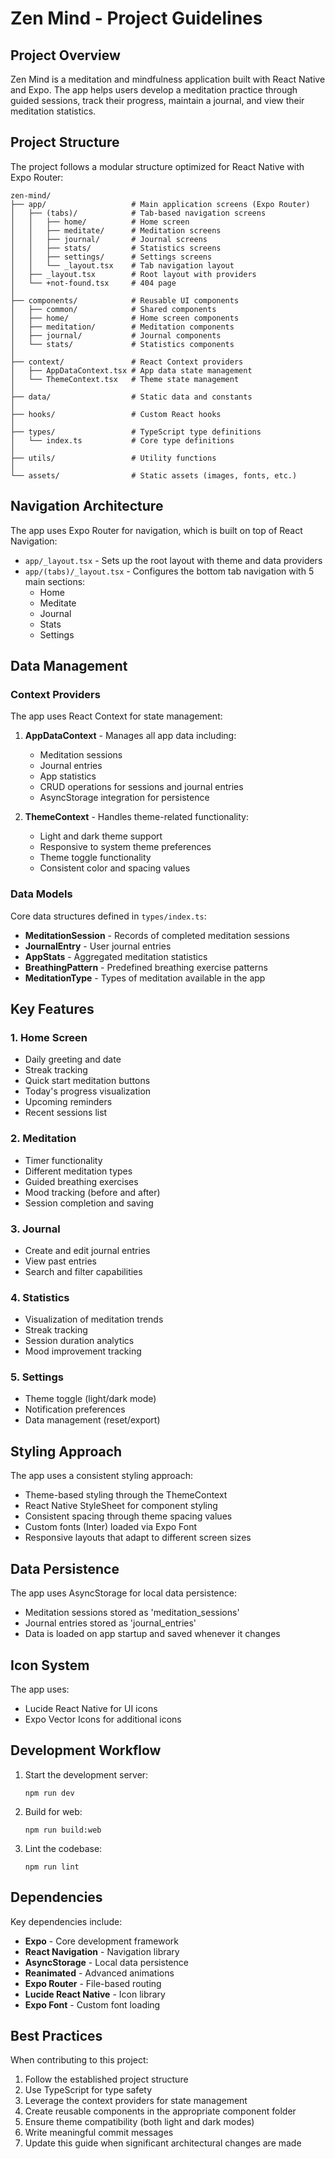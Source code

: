 # Zen Mind - Project Guidelines

## Project Overview

Zen Mind is a meditation and mindfulness application built with React Native and Expo. The app helps users develop a meditation practice through guided sessions, track their progress, maintain a journal, and view their meditation statistics.

## Project Structure

The project follows a modular structure optimized for React Native with Expo Router:

```
zen-mind/
├── app/                   # Main application screens (Expo Router)
│   ├── (tabs)/            # Tab-based navigation screens
│   │   ├── home/          # Home screen
│   │   ├── meditate/      # Meditation screens
│   │   ├── journal/       # Journal screens
│   │   ├── stats/         # Statistics screens
│   │   ├── settings/      # Settings screens
│   │   └── _layout.tsx    # Tab navigation layout
│   ├── _layout.tsx        # Root layout with providers
│   └── +not-found.tsx     # 404 page
│
├── components/            # Reusable UI components
│   ├── common/            # Shared components
│   ├── home/              # Home screen components
│   ├── meditation/        # Meditation components
│   ├── journal/           # Journal components
│   └── stats/             # Statistics components
│
├── context/               # React Context providers
│   ├── AppDataContext.tsx # App data state management
│   └── ThemeContext.tsx   # Theme state management
│
├── data/                  # Static data and constants
│
├── hooks/                 # Custom React hooks
│
├── types/                 # TypeScript type definitions
│   └── index.ts           # Core type definitions
│
├── utils/                 # Utility functions
│
└── assets/                # Static assets (images, fonts, etc.)
```

## Navigation Architecture

The app uses Expo Router for navigation, which is built on top of React Navigation:

- `app/_layout.tsx` - Sets up the root layout with theme and data providers
- `app/(tabs)/_layout.tsx` - Configures the bottom tab navigation with 5 main sections:
  - Home
  - Meditate
  - Journal
  - Stats
  - Settings

## Data Management

### Context Providers

The app uses React Context for state management:

1. **AppDataContext** - Manages all app data including:
   - Meditation sessions
   - Journal entries
   - App statistics
   - CRUD operations for sessions and journal entries
   - AsyncStorage integration for persistence

2. **ThemeContext** - Handles theme-related functionality:
   - Light and dark theme support
   - Responsive to system theme preferences
   - Theme toggle functionality
   - Consistent color and spacing values

### Data Models

Core data structures defined in `types/index.ts`:

- **MeditationSession** - Records of completed meditation sessions
- **JournalEntry** - User journal entries
- **AppStats** - Aggregated meditation statistics
- **BreathingPattern** - Predefined breathing exercise patterns
- **MeditationType** - Types of meditation available in the app

## Key Features

### 1. Home Screen
- Daily greeting and date
- Streak tracking
- Quick start meditation buttons
- Today's progress visualization
- Upcoming reminders
- Recent sessions list

### 2. Meditation
- Timer functionality
- Different meditation types
- Guided breathing exercises
- Mood tracking (before and after)
- Session completion and saving

### 3. Journal
- Create and edit journal entries
- View past entries
- Search and filter capabilities

### 4. Statistics
- Visualization of meditation trends
- Streak tracking
- Session duration analytics
- Mood improvement tracking

### 5. Settings
- Theme toggle (light/dark mode)
- Notification preferences
- Data management (reset/export)

## Styling Approach

The app uses a consistent styling approach:

- Theme-based styling through the ThemeContext
- React Native StyleSheet for component styling
- Consistent spacing through theme spacing values
- Custom fonts (Inter) loaded via Expo Font
- Responsive layouts that adapt to different screen sizes

## Data Persistence

The app uses AsyncStorage for local data persistence:

- Meditation sessions stored as 'meditation_sessions'
- Journal entries stored as 'journal_entries'
- Data is loaded on app startup and saved whenever it changes

## Icon System

The app uses:
- Lucide React Native for UI icons
- Expo Vector Icons for additional icons

## Development Workflow

1. Start the development server:
   ```
   npm run dev
   ```

2. Build for web:
   ```
   npm run build:web
   ```

3. Lint the codebase:
   ```
   npm run lint
   ```

## Dependencies

Key dependencies include:
- **Expo** - Core development framework
- **React Navigation** - Navigation library
- **AsyncStorage** - Local data persistence
- **Reanimated** - Advanced animations
- **Expo Router** - File-based routing
- **Lucide React Native** - Icon library
- **Expo Font** - Custom font loading

## Best Practices

When contributing to this project:

1. Follow the established project structure
2. Use TypeScript for type safety
3. Leverage the context providers for state management
4. Create reusable components in the appropriate component folder
5. Ensure theme compatibility (both light and dark modes)
6. Write meaningful commit messages
7. Update this guide when significant architectural changes are made
